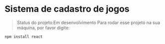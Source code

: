 <h1>Sistema de cadastro de jogos</h1>

> Status do projeto:Em desenvolvimento
> Para rodar esse projeto na sua máquina, por favor digite:

```
npm install react
```

